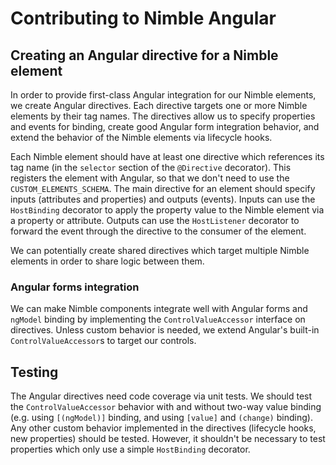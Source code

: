 # Contributing to Nimble Angular

## Creating an Angular directive for a Nimble element

In order to provide first-class Angular integration for our Nimble elements, we create Angular directives. Each directive targets one or more Nimble elements by their tag names. The directives allow us to specify properties and events for binding, create good Angular form integration behavior, and extend the behavior of the Nimble elements via lifecycle hooks. 

Each Nimble element should have at least one directive which references its tag name (in the `selector` section of the `@Directive` decorator). This registers the element with Angular, so that we don't need to use the `CUSTOM_ELEMENTS_SCHEMA`. The main directive for an element should specify inputs (attributes and properties) and outputs (events). Inputs can use the `HostBinding` decorator to apply the property value to the Nimble element via a property or attribute. Outputs can use the `HostListener` decorator to forward the event through the directive to the consumer of the element.

We can potentially create shared directives which target multiple Nimble elements in order to share logic between them.

### Angular forms integration

We can make Nimble components integrate well with Angular forms and `ngModel` binding by implementing the `ControlValueAccessor` interface on directives. Unless custom behavior is needed, we extend Angular's built-in `ControlValueAccessor`s to target our controls.

## Testing

The Angular directives need code coverage via unit tests. We should test the `ControlValueAccessor` behavior with and without two-way value binding (e.g. using `[(ngModel)]` binding, and using `[value]` and `(change)` binding). Any other custom behavior implemented in the directives (lifecycle hooks, new properties) should be tested. However, it shouldn't be necessary to test properties which only use a simple `HostBinding` decorator.